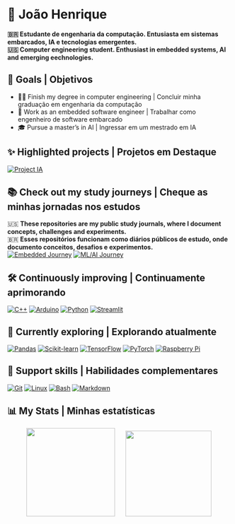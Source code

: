 # 👋 João Henrique
**🇧🇷 Estudante de engenharia da computação. Entusiasta em sistemas embarcados, IA e tecnologias emergentes.**  
**🇺🇸 Computer engineering student. Enthusiast in embedded systems, AI and emerging eechnologies.**

## 🎯 Goals | Objetivos
* 👨‍🎓 Finish my degree in computer engineering | Concluir minha graduação em engenharia da computação  
* 💼 Work as an embedded software engineer | Trabalhar como engenheiro de software embarcado  
* 🎓 Pursue a master’s in AI | Ingressar em um mestrado em IA

## ✨ Highlighted projects | Projetos em Destaque
[![Project IA](https://github-readme-stats.vercel.app/api/pin/?username=joaohgp-dev&repo=IA-simples-pizza&theme=gotham&hide_border=true)](https://github.com/joaohgp-dev/IA-simples-pizza)

## 📚 Check out my study journeys | Cheque as minhas jornadas nos estudos
🇺🇸 **These repositories are my public study journals, where I document concepts, challenges and experiments.**  
🇧🇷 **Esses repositórios funcionam como diários públicos de estudo, onde documento conceitos, desafios e experimentos.**  
[![Embedded Journey](https://github-readme-stats.vercel.app/api/pin/?username=joaohgp-dev&repo=embedded-journey&description_lines_count=5&theme=gotham&hide_border=true)](https://github.com/joaohgp-dev/embedded-journey)
[![ML/AI Journey](https://github-readme-stats.vercel.app/api/pin/?username=joaohgp-dev&repo=ml-ai-journey&description_lines_count=3&theme=gotham&hide_border=true)](https://github.com/joaohgp-dev/ml-ai-journey)


## 🛠️ Continuously improving | Continuamente aprimorando
[![C++](https://img.shields.io/badge/C%2B%2B-00599C?style=for-the-badge&logo=c%2B%2B&logoColor=white)](https://github.com/Aveek-Saha/GitHub-Profile-Badges)
[![Arduino](https://img.shields.io/badge/Arduino-00878F.svg?style=for-the-badge&logo=Arduino&logoColor=white)](https://github.com/Aveek-Saha/GitHub-Profile-Badges)
[![Python](https://img.shields.io/badge/Python-3776AB.svg?style=for-the-badge&logo=Python&logoColor=white)](https://github.com/Aveek-Saha/GitHub-Profile-Badges)
[![Streamlit](https://img.shields.io/badge/Streamlit-%23FE4B4B.svg?style=for-the-badge&logo=streamlit&logoColor=white)](https://github.com/Ileriayo/markdown-badges)

## 🔭 Currently exploring | Explorando atualmente
[![Pandas](https://img.shields.io/badge/pandas-150458.svg?style=for-the-badge&logo=pandas&logoColor=white)](https://github.com/Aveek-Saha/GitHub-Profile-Badges)
[![Scikit-learn](https://img.shields.io/badge/Scikit--learn-F7931E.svg?style=for-the-badge&logo=scikit-learn&logoColor=white)](https://github.com/Aveek-Saha/GitHub-Profile-Badges)
[![TensorFlow](https://img.shields.io/badge/TensorFlow-FF6F00.svg?style=for-the-badge&logo=TensorFlow&logoColor=white)](https://github.com/Aveek-Saha/GitHub-Profile-Badges)
[![PyTorch](https://img.shields.io/badge/PyTorch-EE4C2C.svg?style=for-the-badge&logo=PyTorch&logoColor=white)](https://github.com/Aveek-Saha/GitHub-Profile-Badges)
[![Raspberry Pi](https://img.shields.io/badge/Raspberry%20Pi-A22846.svg?style=for-the-badge&logo=Raspberry-Pi&logoColor=white)](https://github.com/Aveek-Saha/GitHub-Profile-Badges)

## 🧰 Support skills | Habilidades complementares
[![Git](https://img.shields.io/badge/Git-F05032.svg?style=for-the-badge&logo=Git&logoColor=white)](https://github.com/Aveek-Saha/GitHub-Profile-Badges)
[![Linux](https://img.shields.io/badge/Linux-FCC624.svg?style=for-the-badge&logo=Linux&logoColor=black)](https://github.com/Aveek-Saha/GitHub-Profile-Badges)
[![Bash](https://img.shields.io/badge/GNU%20Bash-4EAA25.svg?style=for-the-badge&logo=GNU-Bash&logoColor=white)](https://github.com/Aveek-Saha/GitHub-Profile-Badges)
[![Markdown](https://img.shields.io/badge/Markdown-000000.svg?style=for-the-badge&logo=Markdown&logoColor=white)](https://github.com/Aveek-Saha/GitHub-Profile-Badges)

## 📊 My Stats | Minhas estatísticas

<div align=center>
    <img height=200 src="https://github-readme-stats.vercel.app/api?username=joaohgp-dev&theme=gotham&hide_border=true" />
    &nbsp;&nbsp;&nbsp;&nbsp;
    <img height=194 src="https://github-readme-stats.vercel.app/api/top-langs?username=joaohgp-dev&theme=gotham&hide_border=true&langs_count=8&card_width=320" />
</div>
